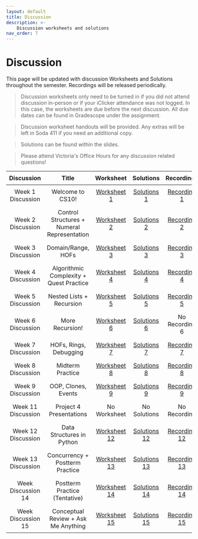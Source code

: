```yaml
---
layout: default
title: Discussion
description: >-
    Discussion worksheets and solutions
nav_order: 7
---
```


# Discussion

This page will be updated with discussion Worksheets and Solutions throughout the semester. Recordings will be released periodically.

> Discussion worksheets only need to be turned in if you did not attend discussion in-person or if your iClicker attendance was not logged. In this case, the worksheets are due before the next discussion. All due dates can be found in Gradescope under the assignment. 

> Discussion worksheet handouts will be provided. Any extras will be left in Soda 411 if you need an additional copy.

> Solutions can be found within the slides.

> Please attend Victoria's Office Hours for any discussion related questions!

<style>
  table {
    width: 100%;
    border-collapse: collapse;
  }
  th, td {
    text-align: center;
    padding: 8px;
  }
</style>

<table>
  <thead>
    <tr>
      <th>Discussion</th>
      <th>Title</th>
      <th>Worksheet</th>
      <th>Solutions</th>
      <th>Recordings</th>
      <th>Slides</th>
    </tr>
  </thead>
  <tbody>
    <tr>
      <td>Week 1 Discussion</td>
      <td>Welcome to CS10!</td>
      <td><a href="https://docs.google.com/document/d/1zadBZv91Wv7-_ZH5AyqVWhCNC1TaghWv/edit?usp=sharing&ouid=106220240438634734707&rtpof=true&sd=true"> Worksheet 1</a></td>
      <td><a href="">Solutions 1</a></td>
      <td><a href="https://drive.google.com/file/d/1MLvE3xRos_yqfGanwBvr109NqRiRZKEf/view?usp=sharing"> Recording 1</a></td>
      <td><a href="https://docs.google.com/presentation/d/1MSec0ySAECndEU7qNJ3nNt5BzJyxpKP4Io71Sm-H62Q/edit?usp=sharing"> Slides 1</a></td>
    </tr> 
    <tr>
      <td>Week 2 Discussion</td>
      <td>Control Structures + Numeral Representation</td>
      <td><a href="https://docs.google.com/document/d/1UgPwUfdkLiR2gYCUL2h48dHSPQnnjxS7/edit?usp=sharing&ouid=106220240438634734707&rtpof=true&sd=true"> Worksheet 2</a></td>
      <td><a href="">Solutions 2</a></td>
      <td><a href="https://drive.google.com/file/d/1l9FMV9Dq-mjEucG3EzykFQAGY8f8nUec/view?usp=sharing">Recording 2</a></td>
      <td><a href="https://docs.google.com/presentation/d/136MBZMxy8Rv4H6RFGIG5Fw9S_9NEqGzdfxpgrfgfgFQ/edit?usp=sharing">Slides 2</a></td>
    </tr>
     <tr>
      <td>Week 3 Discussion</td>
      <td>Domain/Range, HOFs</td>
      <td><a href="https://docs.google.com/document/d/1XaLAI8CgUcwdsrcQWh9AEkAIbEdyltNy/edit?usp=sharing&ouid=106220240438634734707&rtpof=true&sd=true">Worksheet 3</a></td>
      <td><a href="">Solutions 3</a></td>
      <td><a href="https://drive.google.com/file/d/1u0VXn_XlCbP1wML2nudVqEjl_MjQ89yQ/view?usp=sharing">Recording 3</a></td>
      <td><a href="https://docs.google.com/presentation/d/1LW8qZHRWfFmoJE4DXNNyDk8oADOAMuCIqKXjDAEuFQQ/edit?usp=sharing">Slides 3</a></td>
    </tr>
    <tr>
      <td>Week 4 Discussion</td>
      <td>Algorithmic Complexity + Quest Practice</td>
      <td><a href="https://docs.google.com/document/d/1-WcgHsANvkhfudbthRkSGNeD1pS2dT5J/edit?usp=sharing&ouid=106220240438634734707&rtpof=true&sd=true">Worksheet 4</a></td>
      <td><a href="">Solutions 4</a></td>
      <td><a href="">Recording 4</a></td>
      <td><a href="https://docs.google.com/presentation/d/1ovIAvQxXf08XSgexq38GxO8CiFQd7InGi-mwpAVRxSg/edit?usp=sharing">Slides 4</a></td>
    </tr>
    <tr>
      <td>Week 5 Discussion</td>
      <td>Nested Lists + Recursion</td>
      <td><a href="https://docs.google.com/document/d/1v8OZBdkVVU1LbgA93ujnE33O8xy4mG4Z/edit?usp=sharing&ouid=106220240438634734707&rtpof=true&sd=true">Worksheet 5</a></td>
      <td><a href="">Solutions 5</a></td>
      <td><a href="">Recording 5</a></td>
      <td><a href="https://docs.google.com/presentation/d/1xbSjnREbqJ8R4PomQEuEmZAwJSfaKAmtygc8AGRUbY0/edit?usp=sharing">Slides 5</a></td>
    </tr>
    <tr>
      <td>Week 6 Discussion</td>
      <td>More Recursion!</td>
      <td><a href="https://docs.google.com/document/d/1tZpZwPyIhQjeS-yHn_0pV_Xk-vNRzlH9/edit">Worksheet 6</a></td>
      <td><a href="">Solutions 6</a></td>
      <td>No Recording 6</td>
      <td><a href="https://docs.google.com/presentation/d/1IWQugmARJde4mJ7U_-9hrAuq792clhW7KBVRKt4djpg/edit#slide=id.p">Slides 6</a></td>
    </tr>
    <tr>
      <td>Week 7 Discussion</td>
      <td>HOFs, Rings, Debugging</td>
      <td><a href="https://docs.google.com/document/d/13u4uzu4iNS2Fqh28u0jUoPuqdX8dd13N/edit?usp=sharing&ouid=106220240438634734707&rtpof=true&sd=true">Worksheet 7</a></td>
      <td><a href="">Solutions 7</a></td>
      <td><a href="">Recording 7</a></td>
      <td><a href="https://docs.google.com/presentation/d/149qB7E2A32zKDlequaB46CZYYTzldnTKyTAYkRu7VGc/edit?usp=sharing">Slides 7</a></td>
    </tr>
    <tr>
      <td>Week 8 Discussion </td>
      <td>Midterm Practice</td>
      <td><a href="https://docs.google.com/document/d/1D9IXfUUF4fWB0yx8dP3m3K0nE0yFiPFd/edit?usp=sharing&ouid=106220240438634734707&rtpof=true&sd=true">Worksheet 8</a></td>
      <td><a href="">Solutions 8</a></td>
      <td><a href="">Recording 8</a></td>
      <td><a href="https://docs.google.com/presentation/d/1I43M77RnnZFXQohqYy1EPu4xWAi72KtJK0HOrXmd2jo/edit?usp=sharing">Slides 8</a></td>
    </tr>
     <tr>
      <td>Week 9 Discussion</td>
      <td>OOP, Clones, Events</td>
      <td><a href="https://docs.google.com/document/d/1wEHLzcK4gUhcPd5ILaLEg8RPs8OXZT3E/edit?usp=sharing&ouid=106220240438634734707&rtpof=true&sd=true">Worksheet 9</a></td>
      <td><a href="">Solutions 9</a></td>
      <td><a href="">Recording 9</a></td>
      <td><a href="https://docs.google.com/presentation/d/1GHmzEf9VRkYVUA5D-_IZC4YJmClDxjCN0t-Mq01s-xw/edit?usp=sharing">Slides 9</a></td>
    </tr>
    <tr>
    <td>Week 11 Discussion</td>
      <td>Project 4 Presentations</td>
      <td>No Worksheet</td>
      <td>No Solutions</td>
      <td>No Recording</td>
      <td>No Slides</td>
    </tr>
    <tr>
    <td>Week 12 Discussion</td>
      <td>Data Structures in Python</td>
     <td><a href="https://docs.google.com/document/d/1XEQ_jNvb733_Wyw5rCyA0n3DUXwAApZQ/edit?usp=sharing&ouid=106220240438634734707&rtpof=true&sd=true">Worksheet 12</a></td>
      <td><a href="">Solutions 12</a></td>
      <td><a href="">Recording 12</a></td>
      <td><a href="https://docs.google.com/presentation/d/1trRK1h2cHtBc-P7mYE7H2ausribYl0k5yDdCWCrItmg/edit?usp=sharing">Slides 12</a></td>
    </tr>
    <tr>
    <td>Week 13 Discussion</td>
      <td>Concurrency + Postterm Practice</td>
      <td><a href="https://docs.google.com/document/d/1d6GNGGC0m6ONPN4zNmjXm20dCDw6MLqj/edit?usp=drive_link&ouid=106220240438634734707&rtpof=true&sd=true">Worksheet 13</a></td>
      <td><a href="">Solutions 13</a></td>
      <td><a href="">Recording 13</a></td>
      <td><a href="https://docs.google.com/presentation/d/1_vudIQLZSGVlxs5QZ8WYWVy0Ccpltofouy6T4UYg4yk/edit?usp=drive_link">Slides 13</a></td>
    </tr>
    <tr>
    <td>Week Discussion 14</td>
      <td>Postterm Practice (Tentative)</td>
      <td><a href="https://docs.google.com/document/d/1yP9OYjgHTo4rTRva5f7bDcf3DX5s-9YG/edit?usp=sharing&ouid=106220240438634734707&rtpof=true&sd=true">Worksheet 14</a></td>
      <td><a href="">Solutions 14</a></td>
      <td><a href="">Recording 14</a></td>
      <td><a href="https://docs.google.com/presentation/d/1OpLKm3qLQJ-kyvgFOTdMP89XMhUClEMD5kUoA8RY4WA/edit?usp=sharing">Slides 14</a></td>
    </tr>
    <tr>
    <td>Week Discussion 15</td>
      <td>Conceptual Review + Ask Me Anything</td>
      <td><a href="">Worksheet 15</a></td>
      <td><a href="">Solutions 15</a></td>
      <td><a href="">Recording 15</a></td>
      <td><a href="">Slides 15</a></td>
    </tr>
  </tbody>
</table>
